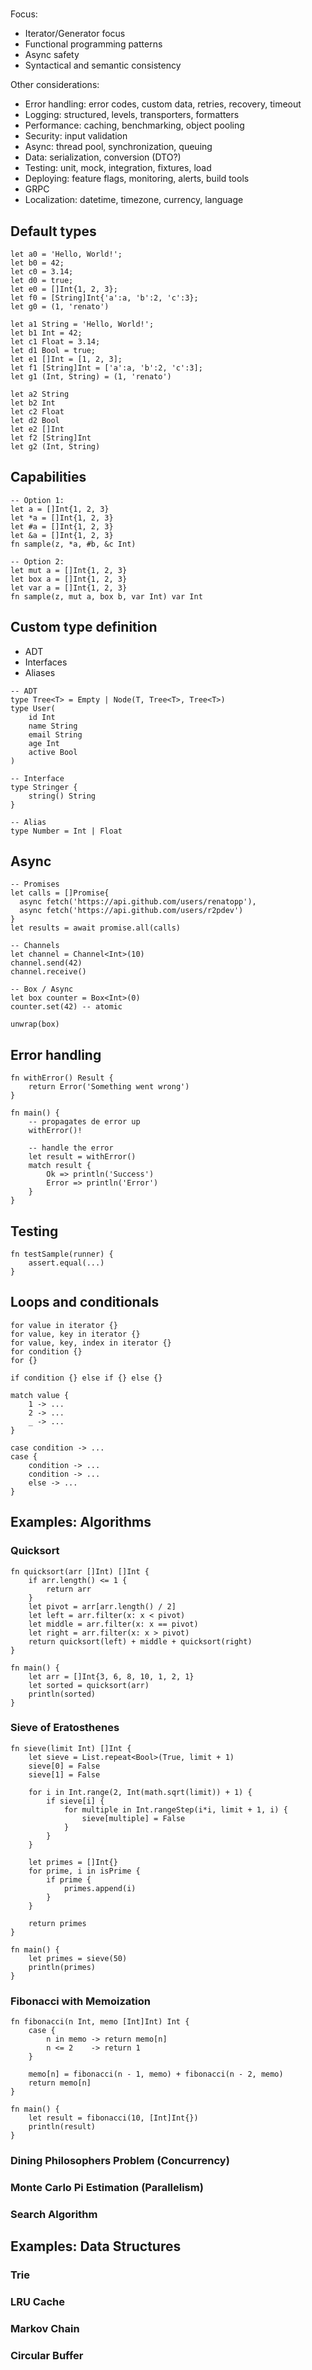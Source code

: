 # 

Focus:

- Iterator/Generator focus
- Functional programming patterns
- Async safety
- Syntactical and semantic consistency

Other considerations:

- Error handling: error codes, custom data, retries, recovery, timeout
- Logging: structured, levels, transporters, formatters
- Performance: caching, benchmarking, object pooling
- Security: input validation
- Async: thread pool, synchronization, queuing
- Data: serialization, conversion (DTO?)
- Testing: unit, mock, integration, fixtures, load
- Deploying: feature flags, monitoring, alerts, build tools
- GRPC
- Localization: datetime, timezone, currency, language

## Default types

```
let a0 = 'Hello, World!';
let b0 = 42;
let c0 = 3.14;
let d0 = true;
let e0 = []Int{1, 2, 3};
let f0 = [String]Int{'a':a, 'b':2, 'c':3};
let g0 = (1, 'renato')

let a1 String = 'Hello, World!';
let b1 Int = 42;
let c1 Float = 3.14;
let d1 Bool = true;
let e1 []Int = [1, 2, 3];
let f1 [String]Int = ['a':a, 'b':2, 'c':3];
let g1 (Int, String) = (1, 'renato')

let a2 String
let b2 Int
let c2 Float
let d2 Bool
let e2 []Int
let f2 [String]Int
let g2 (Int, String)
```

## Capabilities

```
-- Option 1:
let a = []Int{1, 2, 3}
let *a = []Int{1, 2, 3}
let #a = []Int{1, 2, 3}
let &a = []Int{1, 2, 3}
fn sample(z, *a, #b, &c Int)

-- Option 2:
let mut a = []Int{1, 2, 3}
let box a = []Int{1, 2, 3}
let var a = []Int{1, 2, 3}
fn sample(z, mut a, box b, var Int) var Int
```

## Custom type definition

- ADT
- Interfaces
- Aliases

```
-- ADT
type Tree<T> = Empty | Node(T, Tree<T>, Tree<T>)
type User(
    id Int
    name String
    email String
    age Int
    active Bool
)

-- Interface
type Stringer {
    string() String
}

-- Alias
type Number = Int | Float
```

## Async

```
-- Promises
let calls = []Promise{
  async fetch('https://api.github.com/users/renatopp'),
  async fetch('https://api.github.com/users/r2pdev')
}
let results = await promise.all(calls)

-- Channels
let channel = Channel<Int>(10)
channel.send(42)
channel.receive()

-- Box / Async
let box counter = Box<Int>(0)
counter.set(42) -- atomic

unwrap(box)

```

## Error handling

```
fn withError() Result {
    return Error('Something went wrong')
}

fn main() {
    -- propagates de error up
    withError()!

    -- handle the error
    let result = withError()
    match result {
        Ok => println('Success')
        Error => println('Error')
    }
}
```

## Testing

```
fn testSample(runner) {
    assert.equal(...)
}
```

## Loops and conditionals

```
for value in iterator {}
for value, key in iterator {}
for value, key, index in iterator {}
for condition {}
for {}

if condition {} else if {} else {}

match value {
    1 -> ...
    2 -> ...
    _ -> ...
}

case condition -> ...
case {
    condition -> ...
    condition -> ...
    else -> ...
}
```

## Examples: Algorithms

### Quicksort

```
fn quicksort(arr []Int) []Int {
    if arr.length() <= 1 {
        return arr
    }
    let pivot = arr[arr.length() / 2]
    let left = arr.filter(x: x < pivot)
    let middle = arr.filter(x: x == pivot)
    let right = arr.filter(x: x > pivot)
    return quicksort(left) + middle + quicksort(right)
}

fn main() {
    let arr = []Int{3, 6, 8, 10, 1, 2, 1}
    let sorted = quicksort(arr)
    println(sorted)
}
```

### Sieve of Eratosthenes

```
fn sieve(limit Int) []Int {
    let sieve = List.repeat<Bool>(True, limit + 1)
    sieve[0] = False
    sieve[1] = False

    for i in Int.range(2, Int(math.sqrt(limit)) + 1) {
        if sieve[i] {
            for multiple in Int.rangeStep(i*i, limit + 1, i) {
                sieve[multiple] = False
            }
        }
    }
    
    let primes = []Int{}
    for prime, i in isPrime {
        if prime {
            primes.append(i)
        }
    }
    
    return primes
}

fn main() {
    let primes = sieve(50)
    println(primes)
}
```

### Fibonacci with Memoization

```
fn fibonacci(n Int, memo [Int]Int) Int {
    case {
        n in memo -> return memo[n]
        n <= 2    -> return 1
    }
    
    memo[n] = fibonacci(n - 1, memo) + fibonacci(n - 2, memo)
    return memo[n]    
}

fn main() {
    let result = fibonacci(10, [Int]Int{})
    println(result)
}
```

### Dining Philosophers Problem (Concurrency)
### Monte Carlo Pi Estimation (Parallelism)
### Search Algorithm

## Examples: Data Structures

### Trie
### LRU Cache
### Markov Chain
### Circular Buffer